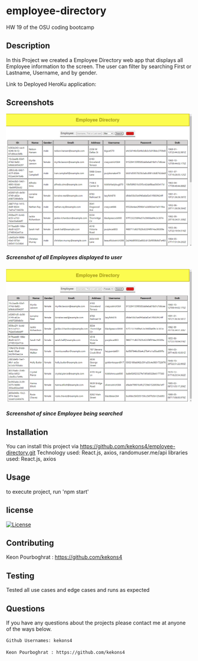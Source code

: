 # employee-directory
HW 19 of the OSU coding bootcamp

## Description

In this Project we created a Employee Directory web app that displays all Employee information
to the screen. The user can filter by searching First or Lastname, Username, and by gender.

Link to Deployed HeroKu application: 

## Screenshots

![Screenshot_one](/assets/screenshot_one.PNG)
##### Screenshot of all Employees displayed to user

![Screenshot_two](/assets/screenshot_two.PNG)
##### Screenshot of since Employee being searched

## Installation

You can install this project via https://github.com/kekons4/employee-directory.git
Technology used: React.js, axios, randomuser.me/api
libraries used: React.js, axios

## Usage

to execute project, run 'npm start'

## license

[![License](https://img.shields.io/badge/License-MIT-blue.svg)](https://opensource.org/licenses/MIT)

## Contributing

Keon Pourboghrat : https://github.com/kekons4


## Testing

Tested all use cases and edge cases and runs as expected

## Questions

If you have any questions about the projects please contact me at anyone of the ways below.

    Github Usernames: kekons4

    Keon Pourboghrat : https://github.com/kekons4